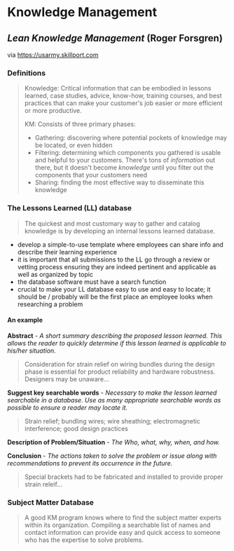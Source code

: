 # Knowledge Management

## _Lean Knowledge Management_ (Roger Forsgren)
via https://usarmy.skillport.com

### Definitions
> Knowledge: Critical information that can be embodied in lessons learned, case studies, advice, 
> know-how, training courses, and best practices that can make your customer's job easier or more 
> efficient or more productive.
> 
> KM: Consists of three primary phases: 
> 	- Gathering: discovering where potential pockets of knowledge may be located, or even hidden
> 	- Filtering: determining which components you gathered is usable and helpful to your 
> 	customers. There's tons of _information_ out there, but it doesn't become _knowledge_ until 
> 	you filter out the components that your customers need 
> 	- Sharing: finding the most effective way to disseminate this knowledge

### The Lessons Learned (LL) database
> The quickest and most customary way to gather and catalog knowledge is by developing an internal 
> lessons learned database.

* develop a simple-to-use template where employees can share info and describe their learning 
experience
* it is important that all submissions to the LL go through a review or vetting process ensuring 
they are indeed pertinent and applicable as well as organized by topic
* the database software must have a search function
* crucial to make your LL database easy to use and easy to locate; it should be / probably will be
the first place an employee looks when researching a problem

#### An example
**Abstract** - _A short summary describing the proposed lesson learned. This allows the reader to
quickly determine if this lesson learned is applicable to his/her situation._
> Consideration for strain relief on wiring bundles during the design phase is essential for 
> product reliability and hardware robustness. Designers may be unaware...

**Suggest key searchable words** - _Necessary to make the lesson learned searchable in a database. 
Use as many appropriate searchable words as possible to ensure a reader may locate it._
> Strain relief; bundling wires; wire sheathing; electromagnetic interference; good design practices

**Description of Problem/Situation** - _The Who, what, why, when, and how._

**Conclusion** - _The actions taken to solve the problem or issue along with recommendations to 
prevent its occurrence in the future._
> Special brackets had to be fabricated and installed to provide proper strain releif...

### Subject Matter Database
> A good KM program knows where to find the subject matter experts within its organization. 
> Compiling a searchable list of names and contact information can provide easy and quick access 
> to someone who has the expertise to solve problems. 
